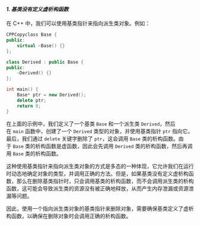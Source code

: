 
#### ***1. 基类没有定义虚析构函数***

在 C++ 中，我们可以使用基类指针来指向派生类对象。例如：

```cpp
CPPCopyclass Base {
public:
    virtual ~Base() {}
};

class Derived : public Base {
public:
    ~Derived() {}
};

int main() {
    Base* ptr = new Derived();
    delete ptr;
    return 0;
}
```

在上面的示例中，我们定义了一个基类 `Base` 和一个派生类 `Derived`，然后在 `main` 函数中，创建了一个 `Derived` 类型的对象，并使用基类指针 `ptr` 指向它。最后，我们通过 `delete` 关键字删除了 `ptr`，这会调用 `Base` 类的析构函数。由于 `Base` 类的析构函数是虚函数，因此会先调用 `Derived` 类的析构函数，然后再调用 `Base` 类的析构函数。

这种使用基类指针来指向派生类对象的方式是多态的一种体现，它允许我们在运行时动态地确定对象的类型，并调用正确的方法。但是，如果基类没有定义虚析构函数，那么在删除基类指针时，只会调用基类的析构函数，而不会调用派生类的析构函数，这可能会导致派生类的资源没有被正确地释放，从而产生内存泄漏或资源泄漏等问题。

因此，使用一个指向派生类对象的基类指针来删除对象，需要确保基类定义了虚析构函数，以确保在删除对象时会调用正确的析构函数。

